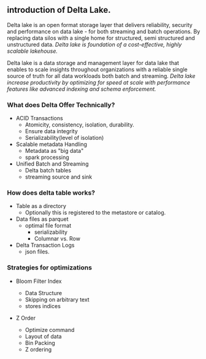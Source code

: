 ## introduction of Delta Lake.

Delta lake is an open format storage layer that delivers reliability, security and performance on data lake - for both streaming and batch operations. By replacing data silos with a single home for structured, semi structured and unstructured data. *Delta lake is foundation of a cost-effective, highly scalable lakehouse.*

Delta lake is a data storage and management layer for data lake that enables to scale insights throughout organizations with a reliable single source of truth for all data workloads both batch and streaming. *Delta lake increase productivity by optimizing for speed at scale with performance features like advanced indexing and schema enforcement.*

### **What does Delta Offer Technically?**
- ACID Transactions
    - Atomicity, consistency, isolation, durability.
    - Ensure data integrity
    - Serializability(level of isolation)
- Scalable metadata Handling
    - Metadata as "big data"
    - spark processing
- Unified Batch and Streaming
    - Delta batch tables
    - streaming source and sink


### **How does delta table works?**

- Table as a directory
    - Optionally this is registered to the metastore or catalog.
- Data files as parquet
    - optimal file format
        - serializability
        - Columnar vs. Row
- Delta Transaction Logs
    - json files.
    

### **Strategies for optimizations**
- Bloom Filter Index
    - Data Structure
    - Skipping on arbitrary text
    - stores indices

- Z Order
    - Optimize command
    - Layout of data
    - Bin Packing 
    - Z ordering

    
